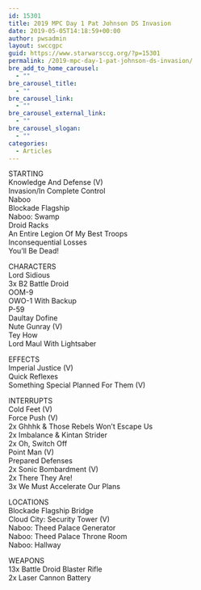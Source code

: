 ```yaml
---
id: 15301
title: 2019 MPC Day 1 Pat Johnson DS Invasion
date: 2019-05-05T14:18:59+00:00
author: pwsadmin
layout: swccgpc
guid: https://www.starwarsccg.org/?p=15301
permalink: /2019-mpc-day-1-pat-johnson-ds-invasion/
bre_add_to_home_carousel:
  - ""
bre_carousel_title:
  - ""
bre_carousel_link:
  - ""
bre_carousel_external_link:
  - ""
bre_carousel_slogan:
  - ""
categories:
  - Articles
---
```

  


STARTING  
Knowledge And Defense (V)  
Invasion/In Complete Control  
Naboo  
Blockade Flagship  
Naboo: Swamp  
Droid Racks  
An Entire Legion Of My Best Troops  
Inconsequential Losses  
You&#8217;ll Be Dead!

CHARACTERS  
Lord Sidious  
3x B2 Battle Droid  
OOM-9  
OWO-1 With Backup  
P-59  
Daultay Dofine  
Nute Gunray (V)  
Tey How  
Lord Maul With Lightsaber

EFFECTS  
Imperial Justice (V)  
Quick Reflexes  
Something Special Planned For Them (V)

INTERRUPTS  
Cold Feet (V)  
Force Push (V)  
2x Ghhhk & Those Rebels Won&#8217;t Escape Us  
2x Imbalance & Kintan Strider  
2x Oh, Switch Off  
Point Man (V)  
Prepared Defenses  
2x Sonic Bombardment (V)  
2x There They Are!  
3x We Must Accelerate Our Plans

LOCATIONS  
Blockade Flagship Bridge  
Cloud City: Security Tower (V)  
Naboo: Theed Palace Generator  
Naboo: Theed Palace Throne Room  
Naboo: Hallway&nbsp;

WEAPONS  
13x Battle Droid Blaster Rifle  
2x Laser Cannon Battery